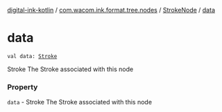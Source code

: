 [digital-ink-kotlin](../../index.md) / [com.wacom.ink.format.tree.nodes](../index.md) / [StrokeNode](index.md) / [data](./data.md)

# data

`val data: `[`Stroke`](../../com.wacom.ink.format.tree.data/-stroke/index.md)

Stroke The Stroke associated with this node

### Property

`data` - Stroke The Stroke associated with this node